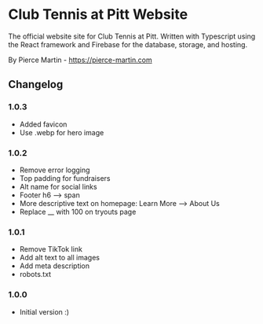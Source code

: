 # Club Tennis at Pitt Website

The official website site for Club Tennis at Pitt. Written with Typescript using the React framework and Firebase for the database, storage, and hosting.

By Pierce Martin - <https://pierce-martin.com>

## Changelog

### 1.0.3

- Added favicon
- Use .webp for hero image

### 1.0.2

- Remove error logging
- Top padding for fundraisers
- Alt name for social links
- Footer h6 --> span
- More descriptive text on homepage: Learn More --> About Us
- Replace __ with 100 on tryouts page

### 1.0.1

- Remove TikTok link
- Add alt text to all images
- Add meta description
- robots.txt

### 1.0.0

- Initial version :)